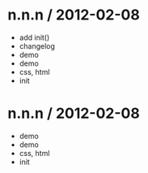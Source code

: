 
n.n.n / 2012-02-08 
==================

  * add init()
  * changelog
  * demo
  * demo
  * css, html
  * init

n.n.n / 2012-02-08 
==================

  * demo
  * demo
  * css, html
  * init

